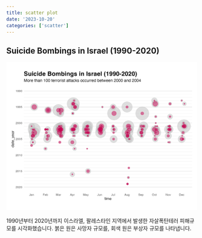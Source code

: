 ```yaml
---
title: scatter plot
date: '2023-10-20'
categories: ['scatter']
---
```


## Suicide Bombings in Israel (1990-2020)

![](https://github.com/chichead/dataviz/blob/main/viz/231020/terror.png)

1990년부터 2020년까지 이스라엘, 팔레스타인 지역에서 발생한 자살폭탄테러 피해규모를 시각화했습니다. 붉은 원은 사망자 규모를, 회색 원은 부상자 규모를 나타냅니다.